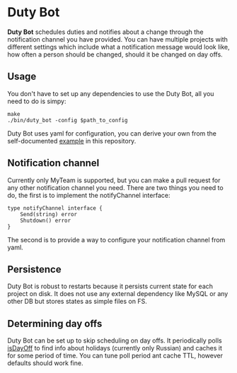 # Duty Bot
**Duty Bot** schedules duties and notifies about a change through the notification channel you have provided. You can have multiple projects with different settings which include what a notification message would look like, how often a person should be changed, should it be changed on day offs.

## Usage

You don't have to set up any dependencies to use the Duty Bot, all you need to do is simpy:
```
make
./bin/duty_bot -config $path_to_config
```

Duty Bot uses yaml for configuration, you can derive your own from the self-documented [example](https://github.com/gibsn/duty_bot/blob/main/duty_bot_example.yaml) in this repository.

## Notification channel
Currently only MyTeam is supported, but you can make a pull request for any other notification channel you need. There are two things you need to do, the first is to implement the notifyChannel interface:
```golang
type notifyChannel interface {
	Send(string) error
	Shutdown() error
}
```

The second is to provide a way to configure your notification channel from yaml.

## Persistence
Duty Bot is robust to restarts because it persists current state for each project on disk. It does not use any external dependency like MySQL or any other DB but stores states as simple files on FS.

## Determining day offs
Duty Bot can be set up to skip scheduling on day offs. It periodically polls [isDayOff](https://isdayoff.ru) to find info about holidays (currently only Russian) and caches it for some period of time. You can tune poll period ant cache TTL, however defaults should work fine.
